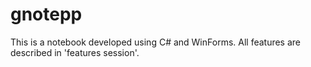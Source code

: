 # gnotepp
This is a notebook developed using C# and WinForms. All features are described in 'features session'.
